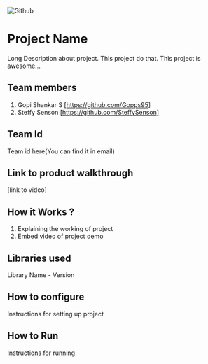 ![Github](https://user-images.githubusercontent.com/64391274/211215734-bbc57b92-9a71-496d-873e-3eedc7523916.png)


# Project Name
Long Description about project. This project do that. This project is awesome...
## Team members
1. Gopi Shankar S [https://github.com/Gopps95]
2. Steffy Senson [https://github.com/SteffySenson]
## Team Id
Team id here(You can find it in email)
## Link to product walkthrough
[link to video]
## How it Works ?
1. Explaining the working of project
2. Embed video of project demo
## Libraries used
Library Name - Version
## How to configure
Instructions for setting up project
## How to Run
Instructions for running
